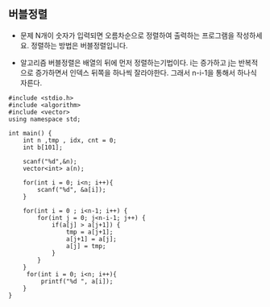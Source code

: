 ## 버블정렬

* 문제 
N개이 숫자가 입력되면 오름차순으로 정렬하여 출력하는 프로그램을 작성하세요.
정렬하는 방법은 버블정렬입니다.

* 알고리즘
버블정렬은 배열의 뒤에 먼저 정렬하는기법이다. 
i는 증가하고 j는 반복적으로 증가하면서 인덱스 뒤쪽을 하나씩 잘라야한다.
그래서 n-i-1을 통해서 하나식 자른다. 

```
#include <stdio.h>
#include <algorithm>
#include <vector>
using namespace std;

int main() { 
    int n ,tmp , idx, cnt = 0;
    int b[101];

    scanf("%d",&n);
    vector<int> a(n);

    for(int i = 0; i<n; i++){ 
        scanf("%d", &a[i]);
    }

    for(int i = 0 ; i<n-1; i++) { 
        for(int j = 0; j<n-i-1; j++) {
            if(a[j] > a[j+1]) {
                tmp = a[j+1];
                a[j+1] = a[j];
                a[j] = tmp;
            }
        }
    }
     for(int i = 0; i<n; i++){ 
         printf("%d ", a[i]);
    }
}




```